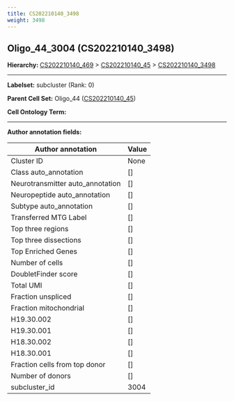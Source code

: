 ```yaml
---
title: CS202210140_3498
weight: 3498
---
```

## Oligo_44_3004 (CS202210140_3498)
<b>Hierarchy: </b>
[CS202210140_469](../CS202210140_469) >
[CS202210140_45](../CS202210140_45) >
[CS202210140_3498](../CS202210140_3498)

---


**Labelset:** subcluster (Rank: 0)

**Parent Cell Set:** Oligo_44 ([CS202210140_45](../CS202210140_45))



**Cell Ontology Term:** 

[MARKER GENES.]: #


---

[TRANSFERRED ANNOTATIONS.]: #


[AUTHOR ANNOTATION FIELDS.]: #


**Author annotation fields:**

| Author annotation | Value |
|-------------------|-------|
|Cluster ID|None|
|Class auto_annotation|[]|
|Neurotransmitter auto_annotation|[]|
|Neuropeptide auto_annotation|[]|
|Subtype auto_annotation|[]|
|Transferred MTG Label|[]|
|Top three regions|[]|
|Top three dissections|[]|
|Top Enriched Genes|[]|
|Number of cells|[]|
|DoubletFinder score|[]|
|Total UMI|[]|
|Fraction unspliced|[]|
|Fraction mitochondrial|[]|
|H19.30.002|[]|
|H19.30.001|[]|
|H18.30.002|[]|
|H18.30.001|[]|
|Fraction cells from top donor|[]|
|Number of donors|[]|
|subcluster_id|3004|
